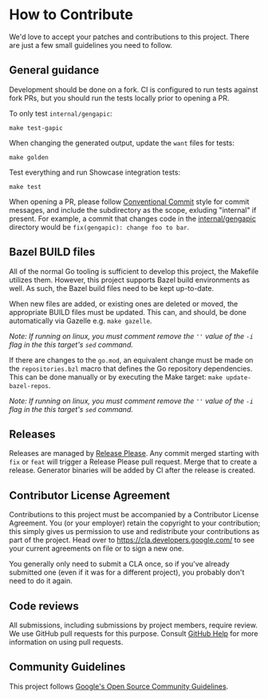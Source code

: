 # How to Contribute

We'd love to accept your patches and contributions to this project. There are
just a few small guidelines you need to follow.

## General guidance

Development should be done on a fork. CI is configured to run tests against fork PRs, but you should
run the tests locally prior to opening a PR.

To only test `internal/gengapic`:

    make test-gapic

When changing the generated output, update the `want` files for tests:

    make golden

Test everything and run Showcase integration tests:

    make test

When opening a PR, please follow [Conventional Commit](https://www.conventionalcommits.org/en/v1.0.0-beta.4/)
style for commit messages, and include the subdirectory as the scope, exluding "internal" if present. For
example, a commit that changes code in the [internal/gengapic](internal/gengapic) directory would be
`fix(gengapic): change foo to bar`.

## Bazel BUILD files

All of the normal Go tooling is sufficient to develop this project, the Makefile utilizes them.
However, this project supports Bazel build environments as well. As such, the Bazel build files need
to be kept up-to-date.

When new files are added, or existing ones are deleted or moved, the appropriate BUILD files must
be updated. This can, and should, be done automatically via Gazelle e.g. `make gazelle`.

_Note: If running on linux, you must comment remove the `''` value of the `-i` flag in the this
target's `sed` command._

If there are changes to the `go.mod`, an equivalent change must be made on the `repositories.bzl`
macro that defines the Go repository dependencies. This can be done manually or by executing the
Make target: `make update-bazel-repos`.

_Note: If running on linux, you must comment remove the `''` value of the `-i` flag in the this
target's `sed` command._

## Releases

Releases are managed by [Release Please](https://github.com/googleapis/release-please). Any commit
merged starting with `fix` or `feat` will trigger a Release Please pull request. Merge that to create
a release. Generator binaries will be added by CI after the release is created.

## Contributor License Agreement

Contributions to this project must be accompanied by a Contributor License
Agreement. You (or your employer) retain the copyright to your contribution;
this simply gives us permission to use and redistribute your contributions as
part of the project. Head over to <https://cla.developers.google.com/> to see
your current agreements on file or to sign a new one.

You generally only need to submit a CLA once, so if you've already submitted one
(even if it was for a different project), you probably don't need to do it
again.

## Code reviews

All submissions, including submissions by project members, require review. We
use GitHub pull requests for this purpose. Consult
[GitHub Help](https://help.github.com/articles/about-pull-requests/) for more
information on using pull requests.

## Community Guidelines

This project follows [Google's Open Source Community
Guidelines](https://opensource.google.com/conduct/).
